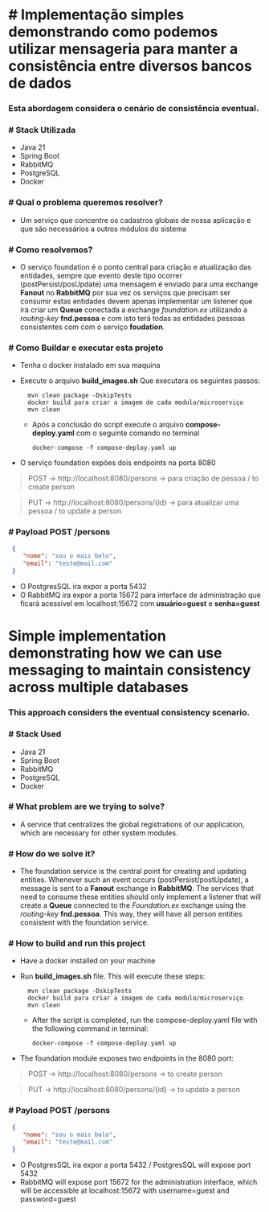 # # Implementação simples demonstrando como podemos utilizar mensageria para manter a consistência entre diversos bancos de dados
### Esta abordagem considera o cenário de consistência eventual.

### # Stack Utilizada
* Java 21
* Spring Boot
* RabbitMQ
* PostgreSQL
* Docker

### # Qual o problema queremos resolver?
* Um serviço que concentre os cadastros globais de nossa aplicação e que são necessários a outros módulos do sistema

### # Como resolvemos?
* O serviço foundation é o ponto central para criação e atualização das entidades, sempre que evento deste tipo ocorrer (postPersist/posUpdate) uma mensagem é
enviado para uma exchange **Fanout** no **RabbitMQ** por sua vez os serviços que precisam ser consumir estas entidades devem apenas implementar um listener que
irá criar um **Queue** conectada a exchange *foundation.ex* utilizando a *routing-key* **fnd.pessoa** e com isto terá todas as entidades pessoas consistentes com
com o serviço **foudation**.

### # Como Buildar e executar esta projeto

* Tenha o docker instalado em sua maquina

* Execute o arquivo **build_images.sh** Que executara os seguintes passos:

        mvn clean package -DskipTests
        docker build para criar a imagem de cada modulo/microserviço 
        mvn clean
        
  * Após a conclusão do script execute o arquivo **compose-deploy.yaml** com o seguinte comando no terminal

        docker-compose -f compose-deploy.yaml up

* O serviço foundation expões dois endpoints na porta 8080
> POST -> http://localhost:8080/persons  -> para criação de pessoa / to create person

> PUT -> http://localhost:8080/persons/{id} -> para atualizar uma pessoa / to update a person

### # Payload POST /persons
``` json
 {
    "nome": "sou o mais belo",
    "email": "teste@mail.com"
 }
```
* O PostgresSQL ira expor a porta 5432
* O RabbitMQ ira expor a porta 15672 para interface de administração que ficará acessível em localhost:15672 com **usuário=guest** e **senha=guest**


# Simple implementation demonstrating how we can use messaging to maintain consistency across multiple databases
### This approach considers the eventual consistency scenario.

### # Stack Used
* Java 21
* Spring Boot
* RabbitMQ
* PostgreSQL
* Docker

### # What problem are we trying to solve?
* A service that centralizes the global registrations of our application, which are necessary for other system modules.

### # How do we solve it?
* The foundation service is the central point for creating and updating entities. Whenever such an event occurs (postPersist/postUpdate),
  a message is sent to a **Fanout** exchange in **RabbitMQ**. The services that need to consume these entities should only implement a listener that
  will create a **Queue** connected to the *Foundation.ex* exchange using the *routing-key* **fnd.pessoa**. This way, they will have all person entities
  consistent with the foundation service.

### # How to build and run this project

* Have a docker installed on your machine

* Run **build_images.sh** file. This will execute these steps:

        mvn clean package -DskipTests
        docker build para criar a imagem de cada modulo/microserviço 
        mvn clean

  * After the script is completed, run the compose-deploy.yaml file with the following command in terminal:

        docker-compose -f compose-deploy.yaml up

* The foundation module exposes two endpoints in the 8080 port:
> POST -> http://localhost:8080/persons  -> to create person

> PUT -> http://localhost:8080/persons/{id} -> to update a person

### # Payload POST /persons
``` json
 {
    "nome": "sou o mais belo",
    "email": "teste@mail.com"
 }
```

* O PostgresSQL ira expor a porta 5432 / PostgresSQL will expose port 5432
* RabbitMQ will expose port 15672 for the administration interface, which will be accessible at localhost:15672 with username=guest and password=guest